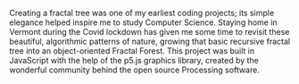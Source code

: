 Creating a fractal tree was one of my earliest coding projects; its simple elegance helped inspire me to study Computer Science. Staying home in Vermont during the Covid lockdown has given me some time to revisit these beautiful, algorithmic patterns of nature, growing that basic recursive fractal tree into an object-oriented Fractal Forest. This project was built in JavaScript with the help of the p5.js graphics library, created by the wonderful community behind the open source Processing software.
